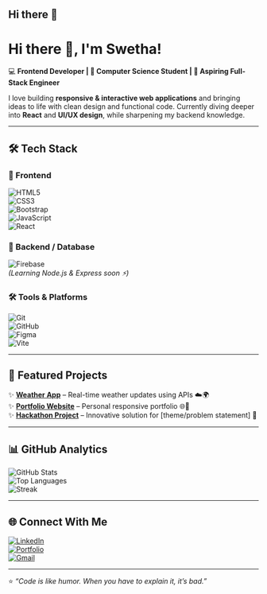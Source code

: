## Hi there 👋

<!--
**swethamanju2002/swethamanju2002** is a ✨ _special_ ✨ repository because its `README.md` (this file) appears on your GitHub profile.

Here are some ideas to get you started:

- 🔭 I’m currently working on ...
- 🌱 I’m currently learning ...
- 👯 I’m looking to collaborate on ...
- 🤔 I’m looking for help with ...
- 💬 Ask me about ...
- 📫 How to reach me: ...
- 😄 Pronouns: ...
- ⚡ Fun fact: ...
-->
# Hi there 👋, I'm Swetha!  

💻 **Frontend Developer | 🌱 Computer Science Student | 🚀 Aspiring Full-Stack Engineer**  

I love building **responsive & interactive web applications** and bringing ideas to life with clean design and functional code. Currently diving deeper into **React** and **UI/UX design**, while sharpening my backend knowledge.  

---

## 🛠️ Tech Stack  

### 🚀 Frontend  
![HTML5](https://img.shields.io/badge/HTML5-E34F26?style=for-the-badge&logo=html5&logoColor=white)  
![CSS3](https://img.shields.io/badge/CSS3-1572B6?style=for-the-badge&logo=css3&logoColor=white)  
![Bootstrap](https://img.shields.io/badge/Bootstrap-563D7C?style=for-the-badge&logo=bootstrap&logoColor=white)  
![JavaScript](https://img.shields.io/badge/JavaScript-F7DF1E?style=for-the-badge&logo=javascript&logoColor=black)  
![React](https://img.shields.io/badge/React-20232A?style=for-the-badge&logo=react&logoColor=61DAFB)  

### 🔧 Backend / Database  
![Firebase](https://img.shields.io/badge/Firebase-FFCA28?style=for-the-badge&logo=firebase&logoColor=black)  
*(Learning Node.js & Express soon ⚡)*  

### 🛠️ Tools & Platforms  
![Git](https://img.shields.io/badge/Git-F05032?style=for-the-badge&logo=git&logoColor=white)  
![GitHub](https://img.shields.io/badge/GitHub-181717?style=for-the-badge&logo=github&logoColor=white)  
![Figma](https://img.shields.io/badge/Figma-F24E1E?style=for-the-badge&logo=figma&logoColor=white)  
![Vite](https://img.shields.io/badge/Vite-646CFF?style=for-the-badge&logo=vite&logoColor=white)  

---

## 📌 Featured Projects  

✨ [**Weather App**](https://your-link) – Real-time weather updates using APIs ☁️🌍  
✨ [**Portfolio Website**](https://your-link) – Personal responsive portfolio 🌐💼  
✨ [**Hackathon Project**](https://your-link) – Innovative solution for [theme/problem statement] 🚀  

---

## 📊 GitHub Analytics  

![GitHub Stats](https://github-readme-stats.vercel.app/api?username=yourusername&show_icons=true&theme=tokyonight)  
![Top Languages](https://github-readme-stats.vercel.app/api/top-langs/?username=yourusername&layout=compact&theme=tokyonight)  
![Streak](https://github-readme-streak-stats.herokuapp.com/?user=yourusername&theme=tokyonight)  

---

## 🌐 Connect With Me  

[![LinkedIn](https://img.shields.io/badge/LinkedIn-%230077B5.svg?&style=for-the-badge&logo=linkedin&logoColor=white)](https://linkedin.com/in/swetha0001)  
[![Portfolio](https://img.shields.io/badge/Portfolio-%23000000.svg?&style=for-the-badge&logo=firefox&logoColor=white)](https://yourportfolio.com)  
[![Gmail](https://img.shields.io/badge/Gmail-D14836.svg?&style=for-the-badge&logo=gmail&logoColor=white)](mailto:swethaharish2222@gmail.com)  

---

⭐ *“Code is like humor. When you have to explain it, it’s bad.”*  
